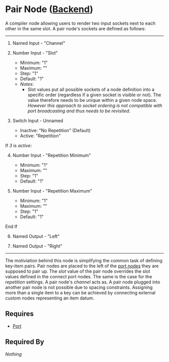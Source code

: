# Pair Node ([Backend](../../backend.md))

A compiler node allowing users to render two input sockets next to each other in the same slot. A pair node's sockets are defined as follows:

___

1. Named Input - "Channel"

2. Number Input - "Slot"<br>
    - Minimum: "1"
    - Maximum: ""
    - Step: "1"
    - Default: "1"
    - *Notes*:
        - Slot values put all possible sockets of a node definition into a specific order (regardless if a given socket is visible or not). The value therefore needs to be unique within a given node space. *However this approach to socket ordering is not compatible with port broadcasting and thus needs to be revisited*.

3. Switch Input - Unnamed<br>
    - Inactive: "No Repetition" (Default)
    - Active: "Repetition"

If *3* is *active*:<br>

4. Number Input - "Repetition Minimum"
    - Minimum: "1"
    - Maximum: ""
    - Step: "1"
    - Default: "1"

5. Number Input - "Repetition Maximum"
    - Minimum: "1"
    - Maximum: ""
    - Step: "1"
    - Default: "1"

End If

6. Named Output - "Left"

7. Named Output - "Right"

___

The motiviation behind this node is simplifying the common task of defining key-item pairs. Pair nodes are placed to the left of the [port nodes](./port.md) they are supposed to pair up. The *slot* value of the pair node overrides the slot values defined in the connect port nodes. The same is the case for the *repetition* settings. A pair node's *channel* acts as. A pair node plugged into another pair node is not possible due to spacing constraints. Assigning more than a single item to a key can be achieved by connecting external custom nodes representing an item datum.

## Requires

- [Port](./port.md)

## Required By

*Nothing*
